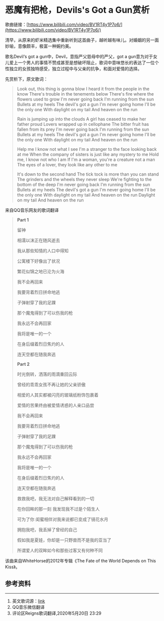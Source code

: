# 恶魔有把枪，Devils's Got a Gun赏析


歌曲链接：[https://www.bilibili.com/video/BV1RT4y1P7o6/](https://www.bilibili.com/video/BV1RT4y1P7o6/)

清早，从原来的虾米精选集中重新听到这首曲子，越听越有味儿。对婚姻的另一面妙喻，意像颇丰，极富一种婉约美。

歌名Devil‘s got a gun中，Devil，意指严父慈母中的严父，got a gun意为对于女儿爱上一个男人的事情不赞成甚至是想破坏阻止，歌词中意味悠长的表达了一位个性独立的女孩独特感受，独立过程中与父亲的抗争，和面对爱情的选择。

先赏析下，原文歌词：

> Look out, this thing is gonna blow
> I heard it from the people in the know
> There's trouble in the tenements below
> There's fire where the flowers used to grow
> I'm never going back
> I'm running from the sun
> Bullets at my heels
> The devil's got a gun
> I'm never going home
> I'll be the only one
> With daylight on my tail
> And heaven on the run
>
> Rain is jumping up into the clouds
> A girl has ceased to make her father proud
> Lovers wrapped up in cellophane
> The bitter fruit has fallen from its prey
> I'm never going back
> I'm running from the sun
> Bullets at my heels
> The devil's got a gun
> I'm never going home
> I'll be the only one
> With daylight on my tail
> And heaven on the run
>
> Help me I know not what I see
> I'm a stranger to the face looking back at me
> When the company of sisters is just like any mystery to me
> Hold me, I know not who I am
> If I'm a woman, you're a creature not a man
> The eyes of a lover, they look like any other to me
>
> It's down to the second hand
> The tick tock is more than you can stand
> The grinders and the wheels they never sleep
> We're fighting to the bottom of the deep
> I'm never going back
> I'm running from the sun
> Bullets at my heels
> The devil's got a gun
> I'm never going home
> I'll be the only one
> With daylight on my tail
> And heaven on the run
> Daylight on my tail
> And heaven on the run

来自QQ音乐网友的歌词翻译

> **Part 1**
>
> 留神
>
> 相濡以沫正在随风逝去
>
> 我从那些知情的人口中得知
>
> 公寓楼下好像出了状况
>
> 繁花似锦之地已沦为火海
>
> 我不会再回来
>
> 我要背着烈日拼命地逃
>
> 子弹射穿了我的足踝
>
> 那个魔鬼得到了可以伤我的枪
>
> 我永远不会再回家
>
> 我将是唯一的一个
>
> 在身后缀着烈日焦灼的人
>
> 连天空都在随我奔逃
>
> **Part 2**
>
> 时光倒转，洒落的雨滴重回云际
>
> 曾经的乖乖女孩不再让她的父亲骄傲
>
> 相爱的人其实都被闪亮的玻璃纸粉饰包裹着
>
> 爱情的苦果终由被爱情诱惑的人亲口品尝
>
> 我不会再回来
>
> 我要背着烈日拼命地逃
>
> 子弹射穿了我的足踝
>
> 那个魔鬼得到了可以伤我的枪
>
> 我永远不会再回家
>
> 我将是唯一的一个
>
> 在身后缀着烈日焦灼的人
>
> 连天空都在随我奔逃
>
> 救救我吧，我无法对自己解释看到的一切
>
> 在你回眸的那一刻 我发现我不过是个陌生人
>
> 可为了你 闺蜜相伴对我来说都已变成了镜花水月
>
> 拥抱我吧，我丢掉了曾经的自己
>
> 假如我是夏娃，你却是一只野兽而不是我的亚当了
>
> 所谓爱人的双眸如今和那些过客又有何种不同

该曲来自WhiteHorse的2012年专辑《The Fate of the World Depends on This Kiss》。

## 参考资料

----

1. 英文歌词源：[link](https://www.lyrics.com/lyric/30447090/Whitehorse/Devil%27s+Got+A+Gun)
2. QQ音乐微信翻译
3. 评论区Reigns歌词翻译,2020年5月20日 23:29   